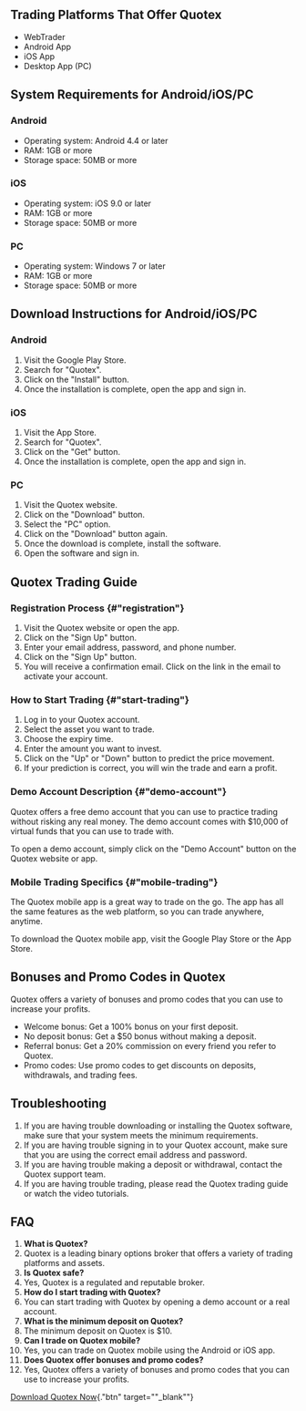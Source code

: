 ## Trading Platforms That Offer Quotex

-   WebTrader
-   Android App
-   iOS App
-   Desktop App (PC)

## System Requirements for Android/iOS/PC

### Android

-   Operating system: Android 4.4 or later
-   RAM: 1GB or more
-   Storage space: 50MB or more

### iOS

-   Operating system: iOS 9.0 or later
-   RAM: 1GB or more
-   Storage space: 50MB or more

### PC

-   Operating system: Windows 7 or later
-   RAM: 1GB or more
-   Storage space: 50MB or more

## Download Instructions for Android/iOS/PC

### Android

1.  Visit the Google Play Store.
2.  Search for "Quotex".
3.  Click on the "Install" button.
4.  Once the installation is complete, open the app and sign in.

### iOS

1.  Visit the App Store.
2.  Search for "Quotex".
3.  Click on the "Get" button.
4.  Once the installation is complete, open the app and sign in.

### PC

1.  Visit the Quotex website.
2.  Click on the "Download" button.
3.  Select the "PC" option.
4.  Click on the "Download" button again.
5.  Once the download is complete, install the software.
6.  Open the software and sign in.

## Quotex Trading Guide

### Registration Process {#"registration"}

1.  Visit the Quotex website or open the app.
2.  Click on the "Sign Up" button.
3.  Enter your email address, password, and phone number.
4.  Click on the "Sign Up" button.
5.  You will receive a confirmation email. Click on the link in the
    email to activate your account.

### How to Start Trading {#"start-trading"}

1.  Log in to your Quotex account.
2.  Select the asset you want to trade.
3.  Choose the expiry time.
4.  Enter the amount you want to invest.
5.  Click on the "Up" or "Down" button to predict the price
    movement.
6.  If your prediction is correct, you will win the trade and earn a
    profit.

### Demo Account Description {#"demo-account"}

Quotex offers a free demo account that you can use to practice trading
without risking any real money. The demo account comes with \$10,000 of
virtual funds that you can use to trade with.

To open a demo account, simply click on the "Demo Account" button
on the Quotex website or app.

### Mobile Trading Specifics {#"mobile-trading"}

The Quotex mobile app is a great way to trade on the go. The app has all
the same features as the web platform, so you can trade anywhere,
anytime.

To download the Quotex mobile app, visit the Google Play Store or the
App Store.

## Bonuses and Promo Codes in Quotex

Quotex offers a variety of bonuses and promo codes that you can use to
increase your profits.

-   Welcome bonus: Get a 100% bonus on your first deposit.
-   No deposit bonus: Get a \$50 bonus without making a deposit.
-   Referral bonus: Get a 20% commission on every friend you refer to
    Quotex.
-   Promo codes: Use promo codes to get discounts on deposits,
    withdrawals, and trading fees.

## Troubleshooting

1.  If you are having trouble downloading or installing the Quotex
    software, make sure that your system meets the minimum requirements.
2.  If you are having trouble signing in to your Quotex account, make
    sure that you are using the correct email address and password.
3.  If you are having trouble making a deposit or withdrawal, contact
    the Quotex support team.
4.  If you are having trouble trading, please read the Quotex trading
    guide or watch the video tutorials.

## FAQ

1.  **What is Quotex?**
2.  Quotex is a leading binary options broker that offers a variety of
    trading platforms and assets.
3.  **Is Quotex safe?**
4.  Yes, Quotex is a regulated and reputable broker.
5.  **How do I start trading with Quotex?**
6.  You can start trading with Quotex by opening a demo account or a
    real account.
7.  **What is the minimum deposit on Quotex?**
8.  The minimum deposit on Quotex is \$10.
9.  **Can I trade on Quotex mobile?**
10. Yes, you can trade on Quotex mobile using the Android or iOS app.
11. **Does Quotex offer bonuses and promo codes?**
12. Yes, Quotex offers a variety of bonuses and promo codes that you can
    use to increase your profits.

[Download Quotex
Now](\%22https://traff.sbs/quotexonelink\%22){."btn"
target=""_blank""}

